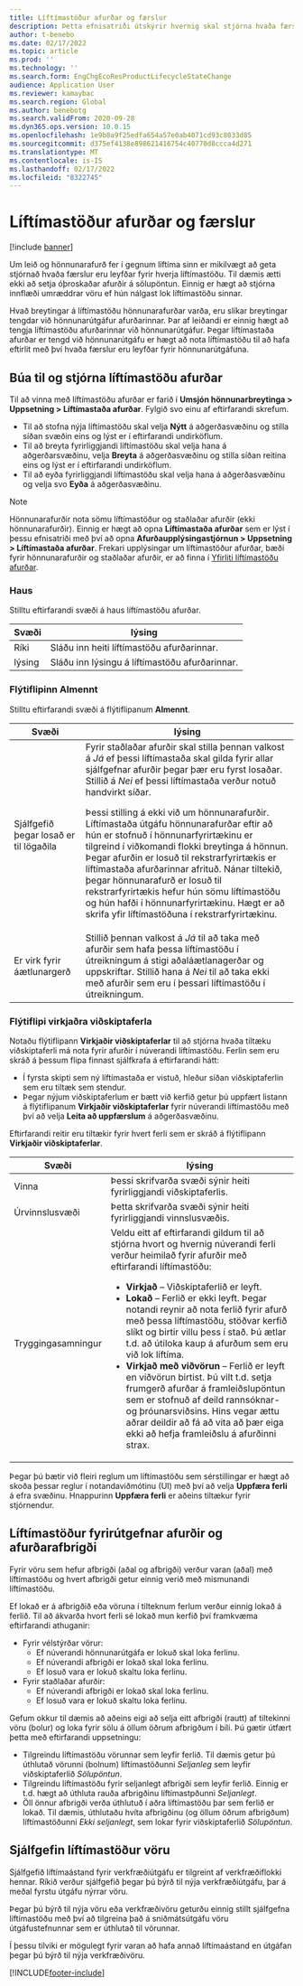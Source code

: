 ```yaml
---
title: Líftímastöður afurðar og færslur
description: Þetta efnisatriði útskýrir hvernig skal stjórna hvaða færslur eru leyfðar fyrir hverja líftímastöðu sem hönnunarafurð fer í gegnum á líftíma hennar.
author: t-benebo
ms.date: 02/17/2022
ms.topic: article
ms.prod: ''
ms.technology: ''
ms.search.form: EngChgEcoResProductLifecycleStateChange
audience: Application User
ms.reviewer: kamaybac
ms.search.region: Global
ms.author: benebotg
ms.search.validFrom: 2020-09-28
ms.dyn365.ops.version: 10.0.15
ms.openlocfilehash: 1e9b8a9f25edfa654a57e0ab4071cd93c8033d85
ms.sourcegitcommit: d375ef4138e898621416754c40770d8ccca4d271
ms.translationtype: MT
ms.contentlocale: is-IS
ms.lasthandoff: 02/17/2022
ms.locfileid: "8322745"
---
```

# <a name="product-lifecycle-states-and-transactions"></a>Líftímastöður afurðar og færslur

[!include [banner](../includes/banner.md)]

Um leið og hönnunarafurð fer í gegnum líftíma sinn er mikilvægt að geta stjórnað hvaða færslur eru leyfðar fyrir hverja líftímastöðu. Til dæmis ætti ekki að setja óþroskaðar afurðir á sölupöntun. Einnig er hægt að stjórna innflæði umræddrar vöru ef hún nálgast lok líftímastöðu sinnar.

Hvað breytingar á líftímastöðu hönnunarafurðar varða, eru slíkar breytingar tengdar við hönnunarútgáfur afurðarinnar. Þar af leiðandi er einnig hægt að tengja líftímastöðu afurðarinnar við hönnunarútgáfur. Þegar líftímastaða afurðar er tengd við hönnunarútgáfu er hægt að nota líftímastöðu til að hafa eftirlit með því hvaða færslur eru leyfðar fyrir hönnunarútgáfuna.

## <a name="create-and-manage-product-lifecycle-states"></a>Búa til og stjórna líftímastöðu afurðar

Til að vinna með líftímastöðu afurðar er farið í **Umsjón hönnunarbreytinga \> Uppsetning \> Líftímastaða afurðar**. Fylgið svo einu af eftirfarandi skrefum.

- Til að stofna nýja líftímastöðu skal velja **Nýtt** á aðgerðasvæðinu og stilla síðan svæðin eins og lýst er í eftirfarandi undirköflum.
- Til að breyta fyrirliggjandi líftímastöðu skal velja hana á aðgerðarsvæðinu, velja **Breyta** á aðgerðasvæðinu og stilla síðan reitina eins og lýst er í eftirfarandi undirköflum.
- Til að eyða fyrirliggjandi líftímastöðu skal velja hana á aðgerðasvæðinu og velja svo **Eyða** á aðgerðasvæðinu.

> [!NOTE]
> Hönnunarafurðir nota sömu líftímastöður og staðlaðar afurðir (ekki hönnunarafurðir). Einnig er hægt að opna **Líftímastaða afurðar** sem er lýst í þessu efnisatriði með því að opna **Afurðaupplýsingastjórnun \> Uppsetning \> Líftímastaða afurðar**. Frekari upplýsingar um líftímastöður afurðar, bæði fyrir hönnunarafurðir og staðlaðar afurðir, er að finna í [Yfirliti líftímastöðu afurðar](../pim/product-lifecycle.md).

### <a name="header"></a>Haus

Stilltu eftirfarandi svæði á haus líftímastöðu afurðar.

| Svæði | lýsing |
|---|---|
| Ríki | Sláðu inn heiti líftímastöðu afurðarinnar. |
| lýsing | Sláðu inn lýsingu á líftímastöðu afurðarinnar. |

### <a name="general-fasttab"></a>Flýtiflipinn Almennt

Stilltu eftirfarandi svæði á flýtiflipanum **Almennt**.

| Svæði | lýsing |
|---|---|
| Sjálfgefið þegar losað er til lögaðila | Fyrir staðlaðar afurðir skal stilla þennan valkost á *Já* ef þessi líftímastaða skal gilda fyrir allar sjálfgefnar afurðir þegar þær eru fyrst losaðar. Stillið á *Nei* ef þessi líftímastaða verður notuð handvirkt síðar.<p>Þessi stilling á ekki við um hönnunarafurðir. Líftímastaða útgáfu hönnunarafurðar eftir að hún er stofnuð í hönnunarfyrirtækinu er tilgreind í viðkomandi flokki breytinga á hönnun. Þegar afurðin er losuð til rekstrarfyrirtækis er líftímastaða afurðarinnar afrituð. Nánar tiltekið, þegar hönnunarafurð er losuð til rekstrarfyrirtækis hefur hún sömu líftímastöðu og hún hafði í hönnunarfyrirtækinu. Hægt er að skrifa yfir líftímastöðuna í rekstrarfyrirtækinu.</p> |
| Er virk fyrir áætlunargerð | Stillið þennan valkost á *Já* til að taka með afurðir sem hafa þessa líftímastöðu í útreikningum á stigi aðaláætlanagerðar og uppskriftar. Stillið hana á *Nei* til að taka ekki með afurðir sem eru í þessari líftímastöðu í útreikningum. |

### <a name="enabled-business-processes-fasttab"></a>Flýtiflipi virkjaðra viðskiptaferla

Notaðu flýtiflipann **Virkjaðir viðskiptaferlar** til að stjórna hvaða tiltæku viðskiptaferli má nota fyrir afurðir í núverandi líftímastöðu. Ferlin sem eru skráð á þessum flipa finnast sjálfkrafa á eftirfarandi hátt:

- Í fyrsta skipti sem ný líftímastaða er vistuð, hleður síðan viðskiptaferlin sem eru tiltæk sem stendur.
- Þegar nýjum viðskiptaferlum er bætt við kerfið getur þú uppfært listann á flýtiflipanum **Virkjaðir viðskiptaferlar** fyrir núverandi líftímastöðu með því að velja **Leita að uppfærslum** á aðgerðasvæðinu.

Eftirfarandi reitir eru tiltækir fyrir hvert ferli sem er skráð á flýtiflipann **Virkjaðir viðskiptaferlar**.

| Svæði | lýsing |
|---|---|
| Vinna | Þessi skrifvarða svæði sýnir heiti fyrirliggjandi viðskiptaferlis. |
| Úrvinnslusvæði | Þetta skrifvarða svæði sýnir heiti fyrirliggjandi vinnslusvæðis. |
| Tryggingasamningur | Veldu eitt af eftirfarandi gildum til að stjórna hvort og hvernig núverandi ferli verður heimilað fyrir afurðir með eftirfarandi líftímastöðu:<ul><li>**Virkjað** – Viðskiptaferlið er leyft.</li><li>**Lokað** – Ferlið er ekki leyft. Þegar notandi reynir að nota ferlið fyrir afurð með þessa líftímastöðu, stöðvar kerfið slíkt og birtir villu þess í stað. Þú ætlar t.d. að útiloka kaup á afurðum sem eru við lok líftíma.</li><li>**Virkjað með viðvörun** – Ferlið er leyft en viðvörun birtist. Þú vilt t.d. setja frumgerð afurðar á framleiðslupöntun sem er stofnuð af deild rannsóknar- og þróunarsviðsins. Hins vegar ættu aðrar deildir að fá að vita að þær eiga ekki að hefja framleiðslu á afurðinni strax.</li></ul> |

Þegar þú bætir við fleiri reglum um líftímastöðu sem sérstillingar er hægt að skoða þessar reglur í notandaviðmótinu (UI) með því að velja **Uppfæra ferli** á efra svæðinu. Hnappurinn **Uppfæra ferli** er aðeins tiltækur fyrir stjórnendur.

## <a name="lifecycle-states-for-released-products-and-product-variants"></a>Líftímastöður fyrirútgefnar afurðir og afurðarafbrigði

Fyrir vöru sem hefur afbrigði (aðal og afbrigði) verður varan (aðal) með líftímastöðu og hvert afbrigði getur einnig verið með mismunandi líftímastöðu.

Ef lokað er á afbrigðið eða vöruna í tilteknum ferlum verður einnig lokað á ferlið. Til að ákvarða hvort ferli sé lokað mun kerfið því framkvæma eftirfarandi athuganir:

- Fyrir vélstýrðar vörur:
  - Ef núverandi hönnunarútgáfa er lokuð skal loka ferlinu.
  - Ef núverandi afbrigði er lokað skal loka ferlinu.
  - Ef losuð vara er lokuð skaltu loka ferlinu.
- Fyrir staðlaðar afurðir:
  - Ef núverandi afbrigði er lokað skal loka ferlinu.
  - Ef losuð vara er lokuð skaltu loka ferlinu.

Gefum okkur til dæmis að aðeins eigi að selja eitt afbrigði (rautt) af tiltekinni vöru (bolur) og loka fyrir sölu á öllum öðrum afbrigðum í bili. Þú gætir útfært þetta með eftirfarandi uppsetningu:

- Tilgreindu líftímastöðu vörunnar sem leyfir ferlið. Til dæmis getur þú úthlutað vörunni (bolnum) líftímastöðunni *Seljanleg* sem leyfir viðskiptaferlið *Sölupöntun*.
- Tilgreindu líftímastöðu fyrir seljanlegt afbrigði sem leyfir ferlið. Einnig er t.d. hægt að úthluta rauða afbrigðinu líftímastpðunni *Seljanlegt*.
- Öll önnur afbrigði verða úthlutuð í aðra líftímastöðu þar sem ferlið er lokað. Til dæmis, úthlutaðu hvíta afbrigðinu (og öllum öðrum afbrigðum) líftímastöðunni *Ekki seljanlegt*, sem lokar fyrir viðskiptaferlið *Sölupöntun*.

## <a name="default-product-lifecycle-states"></a>Sjálfgefin líftímastöður vöru

Sjálfgefið líftímaástand fyrir verkfræðiútgáfu er tilgreint af verkfræðiflokki hennar. Ríkið verður sjálfgefið þegar þú býrð til nýja verkfræðiútgáfu, þar á meðal fyrstu útgáfu nýrrar vöru.

Þegar þú býrð til nýja vöru eða verkfræðivöru geturðu einnig stillt sjálfgefna líftímastöðu með því að tilgreina það á sniðmátsútgáfu vöru útgáfustefnunnar sem er úthlutað til vörunnar.

Í þessu tilviki er mögulegt fyrir varan að hafa annað líftímaástand en útgáfan þegar þú býrð til nýja verkfræðivöru.

[!INCLUDE[footer-include](../../includes/footer-banner.md)]
